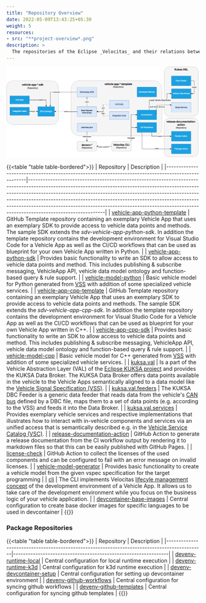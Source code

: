 ```yaml
---
title: "Repository Overview"
date: 2022-05-09T13:43:25+05:30
weight: 5
resources:
- src: "**project-overview*.png"
description: >
  The repositories of the Eclipse _Velocitas_ and their relations between each other
---
```


![Project Overview](./project-overview.png)

{{<table "table table-bordered">}}
| Repository                                                                                        | Description                                                                                                                                                                                                                                                                                                                                                                                                                         |
|---------------------------------------------------------------------------------------------------|-------------------------------------------------------------------------------------------------------------------------------------------------------------------------------------------------------------------------------------------------------------------------------------------------------------------------------------------------------------------------------------------------------------------------------------|
| [vehicle-app-python-template](https://github.com/eclipse-velocitas/vehicle-app-python-template)   | GitHub Template repository containing an exemplary Vehicle App that uses an exemplary SDK to provide access to vehicle data points and methods. The sample SDK extends the _sdv-vehicle-app-python-sdk_. In addition the template repository contains the development environment for Visual Studio Code for a Vehicle App as well as the CI/CD workflows that can be used as blueprint for your own Vehicle App written in Python. |
| [vehicle-app-python-sdk](https://github.com/eclipse-velocitas/vehicle-app-python-sdk)             | Provides basic functionality to write an SDK to allow access to vehicle data points and method. This includes publishing & subscribe messaging, VehicleApp API, vehicle data model ontology and function-based query & rule support.                                                                                                                                                                                                |
| [vehicle-model-python](https://github.com/eclipse-velocitas/vehicle-model-python)                 | Basic vehicle model for Python generated from [VSS](https://github.com/COVESA/vehicle_signal_specification/tree/master/spec) with addition of some specialized vehicle services.                                                                                                                                                                                                                                                    |
| [vehicle-app-cpp-template](https://github.com/eclipse-velocitas/vehicle-app-cpp-template)         | GitHub Template repository containing an exemplary Vehicle App that uses an exemplary SDK to provide access to vehicle data points and methods. The sample SDK extends the _sdv-vehicle-app-cpp-sdk_. In addition the template repository contains the development environment for Visual Studio Code for a Vehicle App as well as the CI/CD workflows that can be used as blueprint for your own Vehicle App written in C++.       |
| [vehicle-app-cpp-sdk](https://github.com/eclipse-velocitas/vehicle-app-cpp-sdk)                   | Provides basic functionality to write an SDK to allow access to vehicle data points and method. This includes publishing & subscribe messaging, VehicleApp API, vehicle data model ontology and function-based query & rule support.                                                                                                                                                                                                |
| [vehicle-model-cpp](https://github.com/eclipse-velocitas/vehicle-model-cpp)                       | Basic vehicle model for C++ generated from [VSS](https://github.com/COVESA/vehicle_signal_specification/tree/master/spec) with addition of some specialized vehicle services.                                                                                                                                                                                                                                                       |
| [kuksa.val](https://github.com/eclipse/kuksa.val/tree/master/kuksa_databroker)                    | Is a part of the Vehicle Abstraction Layer (VAL) of the [Eclipse KUKSA project](https://www.eclipse.org/kuksa/) and provides the KUKSA Data Broker. The KUKSA Data Broker offers data points available in the vehicle to the Vehicle Apps semantically aligned to a data model like the [Vehicle Signal Specification (VSS)](https://covesa.github.io/vehicle_signal_specification/).                                               |
| [kuksa.val.feeders](https://github.com/eclipse/kuksa.val.feeders/tree/main/dbc2val)               | The KUKSA DBC Feeder is a generic data feeder that reads data from the vehicle's [CAN bus](https://en.wikipedia.org/wiki/CAN_bus) defined by a DBC file, maps them to a set of data points (e.g. according to the VSS) and feeds it into the Data Broker.                                                                                                                                                                           |
| [kuksa.val.services](https://github.com/eclipse/kuksa.val.services)                               | Provides exemplary vehicle services and respective implementations that illustrates how to interact with in-vehicle components and services via an unified access that is semantically described e.g. in the [Vehicle Service Catalog (VSC)](https://github.com/COVESA/vehicle_service_catalog).                                                                                                                                    |
| [release-documentation-action](https://github.com/eclipse-velocitas/release-documentation-action) | GitHub Action to generate a release documentation from the CI workflow output by rendering it to markdown files so that this can be easily published with GitHub Pages.                                                                                                                                                                                                                                                             |
| [license-check](https://github.com/eclipse-velocitas/license-check)                               | GitHub Action to collect the licenses of the used components and can be configured to fail with an error message on invalid licenses.                                                                                                                                                                                                                                                                                               |
| [vehicle-model-generator](https://github.com/eclipse-velocitas/vehicle-model-generator)           | Provides basic functionality to create a vehicle model from the given vspec specification for the target programming                                                                                                                                                                                                                                                                                                                |
| [cli](https://github.com/eclipse-velocitas/cli)                                                   | The CLI implements Velocitas [lifecyle management concept](/docs/tutorials/lifecycle_management) of the development environment of a Vehicle App. It allows us to take care of the development environment while you focus on the business logic of your vehicle application.                                                                                                                                                       |
| [devcontainer-base-images](https://github.com/eclipse-velocitas/devcontainer-base-images)         | Central configuration to create base docker images for specific languages to be used in devcontainer                                                                                                                                                                                                                                                                                                                                |
{{</table>}}

### Package Repositories

{{<table "table table-bordered">}}
| Repository                                                                                  | Description                                                   |
|---------------------------------------------------------------------------------------------|---------------------------------------------------------------|
| [devenv-runtime-local](https://github.com/eclipse-velocitas/devenv-runtime-local)           | Central configuration for local runtime execution             |
| [devenv-runtime-k3d](https://github.com/eclipse-velocitas/devenv-runtime-k3d)               | Central configuration for k3d runtime execution               |
| [devenv-devcontainer-setup](https://github.com/eclipse-velocitas/devenv-devcontainer-setup) | Central configuration for setting up devcontainer environment |
| [devenv-github-workflows](https://github.com/eclipse-velocitas/devenv-github-workflows)     | Central configuration for syncing github workflows            |
| [devenv-github-templates](https://github.com/eclipse-velocitas/devenv-github-templates)     | Central configuration for syncing github templates            |
{{</table>}}
